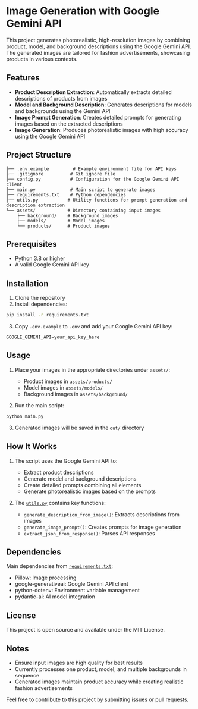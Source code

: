 # Image Generation with Google Gemini API

This project generates photorealistic, high-resolution images by combining product, model, and background descriptions using the Google Gemini API. The generated images are tailored for fashion advertisements, showcasing products in various contexts.

## Features

- **Product Description Extraction**: Automatically extracts detailed descriptions of products from images
- **Model and Background Description**: Generates descriptions for models and backgrounds using the Gemini API
- **Image Prompt Generation**: Creates detailed prompts for generating images based on the extracted descriptions
- **Image Generation**: Produces photorealistic images with high accuracy using the Google Gemini API

## Project Structure

```
├── .env.example         # Example environment file for API keys
├── .gitignore          # Git ignore file
├── config.py           # Configuration for the Google Gemini API client
├── main.py             # Main script to generate images
├── requirements.txt    # Python dependencies
├── utils.py           # Utility functions for prompt generation and description extraction
└── assets/            # Directory containing input images
    ├── background/    # Background images
    ├── models/        # Model images
    └── products/      # Product images
```

## Prerequisites

- Python 3.8 or higher
- A valid Google Gemini API key

## Installation

1. Clone the repository
2. Install dependencies:
```bash
pip install -r requirements.txt
```
3. Copy `.env.example` to `.env` and add your Google Gemini API key:
```
GOOGLE_GEMENI_API=your_api_key_here
```

## Usage

1. Place your images in the appropriate directories under `assets/`:
   - Product images in `assets/products/`
   - Model images in `assets/models/` 
   - Background images in `assets/background/`

2. Run the main script:
```bash
python main.py
```

3. Generated images will be saved in the `out/` directory

## How It Works

1. The script uses the Google Gemini API to:
   - Extract product descriptions 
   - Generate model and background descriptions
   - Create detailed prompts combining all elements
   - Generate photorealistic images based on the prompts

2. The [`utils.py`](utils.py) contains key functions:
   - `generate_description_from_image()`: Extracts descriptions from images
   - `generate_image_prompt()`: Creates prompts for image generation
   - `extract_json_from_response()`: Parses API responses

## Dependencies

Main dependencies from [`requirements.txt`](requirements.txt):
- Pillow: Image processing
- google-generativeai: Google Gemini API client
- python-dotenv: Environment variable management
- pydantic-ai: AI model integration

## License

This project is open source and available under the MIT License.

## Notes

- Ensure input images are high quality for best results
- Currently processes one product, model, and multiple backgrounds in sequence
- Generated images maintain product accuracy while creating realistic fashion advertisements

Feel free to contribute to this project by submitting issues or pull requests.